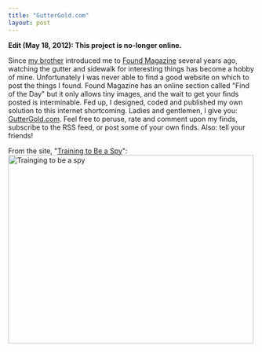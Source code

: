 ```yaml
---
title: "GutterGold.com"
layout: post
---
```


__Edit (May 18, 2012): This project is no-longer online.__

Since <a href="http://www.math.ucsd.edu/~neldredg/">my brother</a> introduced
me to <a href="http://foundmagazine.com/">Found Magazine</a> several years ago,
watching the gutter and sidewalk for interesting things has become a hobby of
mine. Unfortunately I was never able to find a good website on which to post
the things I found. Found Magazine has an online section called "Find of the
Day" but it only allows tiny images, and the wait to get your finds posted is
interminable. Fed up, I designed, coded and published my own solution to this
internet shortcoming. Ladies and gentlemen, I give you: <a
href="http://www.guttergold.com">GutterGold.com</a>. Feel free to peruse, rate
and comment upon my finds, subscribe to the RSS feed, or post some of your own
finds. Also: tell your friends!

From the site, "<a href="http://www.guttergold.com/find.php?f=46">Training to Be a Spy</a>":<a href="http://www.guttergold.com/find.php?f=46"><img class="aligncenter size-full wp-image-322" title="Trainging to be a spy" src="/uploads/2009/01/46_med.jpg" alt="Trainging to be a spy" width="500" height="384" /></a>
